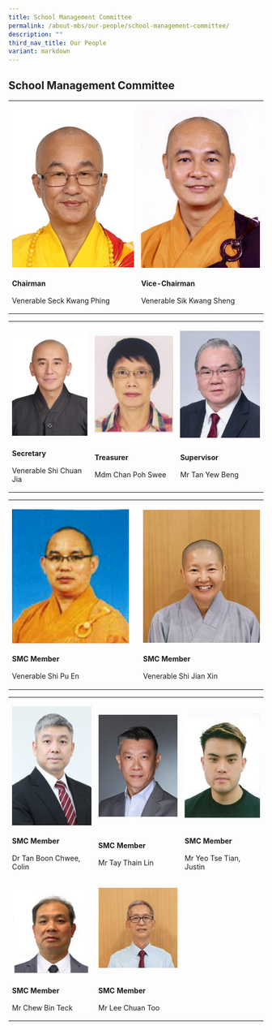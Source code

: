 ```yaml
---
title: School Management Committee
permalink: /about-mbs/our-people/school-management-committee/
description: ""
third_nav_title: Our People
variant: markdown
---
```

<h2>School Management Committee</h2>
<p></p>
<p></p>
<table style="minWidth: 50px">
<colgroup>
<col>
<col>
</colgroup>
<tbody>
<tr>
<th rowspan="1" colspan="1">
<p></p>
<div class="isomer-image-wrapper">
<img style="width: 100%" height="auto" width="100%" alt="" src="/images/Ven_Seck_Kwang_Phing.jpg">
</div>
</th>
<th rowspan="1" colspan="1">
<p></p>
<div class="isomer-image-wrapper">
<img style="width: 100%" height="auto" width="100%" alt="" src="/images/2013_V_KwangSheng_.jpg">
</div>
</th>
</tr>
<tr>
<td rowspan="1" colspan="1">
<p><strong>Chairman</strong>
<br>
<br>Venerable Seck Kwang Phing</p>
</td>
<td rowspan="1" colspan="1">
<p><strong>Vice-Chairman</strong>
<br>
<br>Venerable Sik Kwang Sheng</p>
</td>
</tr>
</tbody>
</table>
<p></p>
<table style="minWidth: 75px">
<colgroup>
<col>
<col>
<col>
</colgroup>
<tbody>
<tr>
<th rowspan="1" colspan="1">
<p></p>
<div class="isomer-image-wrapper">
<img style="width: 100%" height="auto" width="100%" alt="" src="/images/230420_Ven_Shi_Chuan_Jia_1.jpg">
</div>
</th>
<th rowspan="1" colspan="1">
<p></p>
<div class="isomer-image-wrapper">
<img style="width: 100%" height="auto" width="100%" alt="" src="/images/Mdm_Chan_Poh_Swee_001_1.jpg">
</div>
</th>
<th rowspan="1" colspan="1">
<p></p>
<div class="isomer-image-wrapper">
<img style="width: 100%" height="auto" width="100%" alt="" src="/images/Mr_Tan_Yew_Beng.jpg">
</div>
</th>
</tr>
<tr>
<td rowspan="1" colspan="1">
<p><strong>Secretary</strong>
<br>
<br>Venerable Shi Chuan Jia</p>
</td>
<td rowspan="1" colspan="1">
<p><strong>Treasurer</strong>
<br>
<br>Mdm Chan Poh Swee</p>
</td>
<td rowspan="1" colspan="1">
<p><strong>Supervisor</strong> 
<br>
<br>Mr Tan Yew Beng</p>
</td>
</tr>
</tbody>
</table>
<table style="minWidth: 75px">
<colgroup>
<col>
<col>
<col>
</colgroup>
<tbody>
<tr>
<th rowspan="1" colspan="1">
<p></p>
<div class="isomer-image-wrapper">
<img style="width: 100%" height="auto" width="100%" alt="" src="/images/2016_Ven_Shi_Pu_En.png">
</div>
</th>
<th rowspan="1" colspan="1">
<p></p>
</th>
<th rowspan="1" colspan="1">
<p></p>
<div class="isomer-image-wrapper">
<img style="width: 100%" height="auto" width="100%" alt="" src="/images/240824_Ven_Shi_Jian_Xin.jpg">
</div>
</th>
</tr>
<tr>
<td rowspan="1" colspan="1">
<p><strong>SMC Member</strong> 
<br>
<br>Venerable Shi Pu En</p>
</td>
<td rowspan="1" colspan="1">
<p></p>
</td>
<td rowspan="1" colspan="1">
<p><strong>SMC Member</strong> 
<br>
<br>Venerable Shi Jian Xin</p>
</td>
</tr>
</tbody>
</table>
<table style="minWidth: 75px">
<colgroup>
<col>
<col>
<col>
</colgroup>
<tbody>
<tr>
<th rowspan="1" colspan="1">
<p></p>
<div class="isomer-image-wrapper">
<img style="width: 100%" height="auto" width="100%" alt="" src="/images/230914_Dr_Colin_Tan_Boon_Chwee.jpg">
</div>
</th>
<th rowspan="1" colspan="1">
<p></p>
<div class="isomer-image-wrapper">
<img style="width: 100%" height="auto" width="100%" alt="" src="/images/Mr_Tay_Thain_Lin.jpg">
</div>
</th>
<th rowspan="1" colspan="1">
<p></p>
<div class="isomer-image-wrapper">
<img style="width: 100%" height="auto" width="100%" alt="" src="/images/Mr_Yeo_Tse_Tian_Justin.jpg">
</div>
</th>
</tr>
<tr>
<td rowspan="1" colspan="1">
<p><strong>SMC Member</strong> 
<br>
<br>Dr Tan Boon Chwee, Colin</p>
</td>
<td rowspan="1" colspan="1">
<p><strong>SMC Member</strong> 
<br>
<br>Mr Tay Thain Lin</p>
</td>
<td rowspan="1" colspan="1">
<p><strong>SMC Member</strong> 
<br>
<br>Mr Yeo Tse Tian, Justin</p>
</td>
</tr>
<tr>
<td rowspan="1" colspan="1">
<p></p>
<div class="isomer-image-wrapper">
<img style="width: 100%" height="auto" width="100%" alt="" src="/images/Mr_Chew_Bin_Teck.png">
</div>
</td>
<td rowspan="1" colspan="1">
<div class="isomer-image-wrapper">
<img style="width: 100%" height="auto" width="100%" alt="" src="/images/240824_Mr_Lee_Chuan_Too.jpg">
</div>
</td>
<td rowspan="1" colspan="1">
<p></p>
</td>
</tr>
<tr>
<td rowspan="1" colspan="1">
<p><strong>SMC Member</strong> 
<br>
<br>Mr Chew Bin Teck</p>
</td>
<td rowspan="1" colspan="1">
<p><strong>SMC Member</strong> 
<br>
<br>Mr Lee Chuan Too</p>
</td>
<td rowspan="1" colspan="1">
<p></p>
</td>
</tr>
</tbody>
</table>
<p></p>
<p></p>
<p></p>
<p></p>
<p></p>
<p></p>
<p></p>
<p></p>
<p></p>
<p></p>
<p></p>
<p></p>
<p></p>
<p></p>
<p></p>
<p></p>
<p></p>
<p></p>
<p></p>